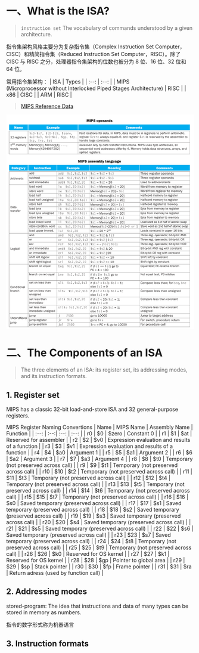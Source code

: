 # 一、What is the ISA?

> `instruction set` The vocabulary of commands understood by a given architecture.

指令集架构风格主要分为复杂指令集（Complex Instruction Set Computer，CISC）和精简指令集（Reduced Instruction Set Computer，RISC）。除了 CISC 与 RISC 之分，处理器指令集架构的位数也被分为 8 位、16 位、32 位和 64 位。

常用指令集架构：
| ISA | Types | 
| :--: | :--: |
| MIPS <br/>(Microprocessor without Interlocked Piped Stages Architecture) | RISC |
| x86 | CISC |
| ARM | RISC |

> [MIPS Reference Data](https://booksite.elsevier.com/9780124077263/downloads/COD_5e_Greencard.pdf)

![](./images/MIPS%20operands%20and%20assembly%20language.png)



# 二、The Components of an ISA

> The three elements of an ISA: its register set, its addressing modes, and its instruction formats.

## 1. Register set

MIPS has a classic 32-bit load-and-store ISA and 32 general-purpose registers.


MIPS Register Naming Convertions
| Name | MIPS Name | Assembly Name | Function |
| :--: | :--:| :--: | :--: |
| r0 | $0 | $zero | Constant 0 |
| r1 | $1 | $at | Reserved for assembler |
| r2 | $2 | $v0 | Expression evaluation and results of a function |
| r3 | $3 | $v1 | Expression evaluation and results of a function |
| r4 | $4 | $a0 | Argument 1 |
| r5 | $5 | $a1 | Argument 2 |
| r6 | $6 | $a2 | Argument 3 |
| r7 | $7 | $a3 | Argument 4 |
| r8 | $8 | $t0 | Temporary (not preserved across call) |
| r9 | $9 | $t1 | Temporary (not preserved across call) |
| r10 | $10 | $t2 | Temporary (not preserved across call) |
| r11 | $11 | $t3 | Temporary (not preserved across call) |
| r12 | $12 | $t4 | Temporary (not preserved across call) |
| r13 | $13 | $t5 | Temporary (not preserved across call) |
| r14 | $14 | $t6 | Temporary (not preserved across call) |
| r15 | $15 | $t7 | Temporary (not preserved across call) |
| r16 | $16 | $s0 | Saved temporary (preserved across call) |
| r17 | $17 | $s1 | Saved temporary (preserved across call) |
| r18 | $18 | $s2 | Saved temporary (preserved across call) |
| r19 | $19 | $s3 | Saved temporary (preserved across call) |
| r20 | $20 | $s4 | Saved temporary (preserved across call) |
| r21 | $21 | $s5 | Saved temporary (preserved across call) |
| r22 | $22 | $s6 | Saved temporary (preserved across call) |
| r23 | $23 | $s7 | Saved temporary (preserved across call) |
| r24 | $24 | $t8 | Temporary (not preserved across call) |
| r25 | $25 | $t9 | Temporary (not preserved across call) |
| r26 | $26 | $k0 | Reserved for OS kernel |
| r27 | $27 | $k1 | Reserved for OS kernel |
| r28 | $28 | $gp | Pointer to global area |
| r29 | $29 | $sp | Stack pointer |
| r30 | $30 | $fp | Frame pointer |
| r31 | $31 | $ra | Return adress (used by function call) |

## 2. Addressing modes

stored-program: The idea that instructions and data of many types can be stored in memory as numbers.

指令的数字形式称为机器语言



## 3. Instruction formats